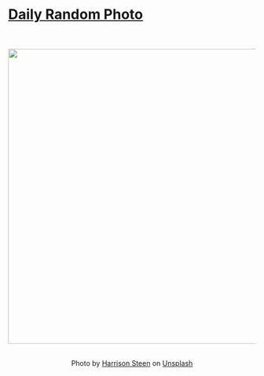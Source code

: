 # [Daily Random Photo](https://www.dailyrandomphoto.com/)

<div align="center">
  <br>
  <br>
  <a href="https://www.dailyrandomphoto.com/p/2025/2025-05-13/"><img src="https://images.unsplash.com/photo-1745276235358-8771fa7eafc5?crop=entropy&cs=tinysrgb&fit=max&fm=jpg&ixid=M3w3NzUwOHwwfDF8cmFuZG9tfHx8fHx8fHx8MTc0NzA5NzIyMHw&ixlib=rb-4.1.0&q=80&w=1080" width="600px"></a>
  <br>
  <br>
  <p class="has-text-grey">Photo by <a href="https://unsplash.com/@pics_by_harry?utm_source=Daily%20Random%20Photo&amp;utm_medium=referral" target="_blank" rel="noopener noreferrer">Harrison Steen</a> on <a href="https://unsplash.com/photos/a-rainbow-arcs-over-the-lush-green-mountains-cSjCDWJ2Bg0?utm_source=Daily%20Random%20Photo&amp;utm_medium=referral" target="_blank" rel="noopener noreferrer">Unsplash</a></p>
</div>
